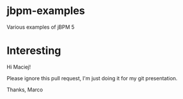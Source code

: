 jbpm-examples
=============

Various examples of jBPM 5 

Interesting
===========
Hi Maciej!

Please ignore this pull request, I'm just doing it for my git presentation. 

Thanks,
Marco
